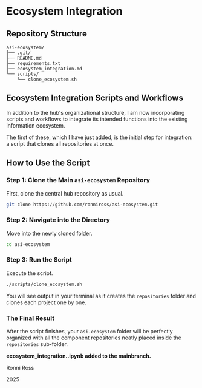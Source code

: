 # Ecosystem Integration

## Repository Structure

```
asi-ecosystem/
├── .git/
├── README.md
├── requirements.txt
├── ecosystem_integration.md
└── scripts/
    └── clone_ecosystem.sh
```

## Ecosystem Integration Scripts and Workflows

In addition to the hub's organizational structure, I am now incorporating scripts and workflows to integrate its intended functions into the existing information ecosystem.

The first of these, which I have just added, is the initial step for integration: a script that clones all repositories at once.

## How to Use the Script

### Step 1: Clone the Main `asi-ecosystem` Repository

First, clone the central hub repository as usual.

```bash
git clone https://github.com/ronniross/asi-ecosystem.git
```

### Step 2: Navigate into the Directory

Move into the newly cloned folder.

```bash
cd asi-ecosystem
```

### Step 3: Run the Script

Execute the script.

```bash
./scripts/clone_ecosystem.sh
```

You will see output in your terminal as it creates the `repositories` folder and clones each project one by one.

### The Final Result

After the script finishes, your `asi-ecosystem` folder will be perfectly organized with all the component repositories neatly placed inside the `repositories` sub-folder.

**ecosystem_integration..ipynb added to the mainbranch.**

Ronni Ross

2025
